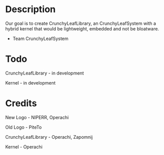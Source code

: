 # Description
Our goal is to create CrunchyLeafLibrary, an CrunchyLeafSystem with a hybrid kernel that would be lightweight, embedded and not be bloatware.

- Team CrunchyLeafSystem
# Todo
CrunchyLeafLibrary - in development

Kernel - in development
# Credits
New Logo - NIPERR, Operachi

Old Logo - PiteTo

CrunchyLeafLibrary - Operachi, Zapomnij

Kernel - Operachi
